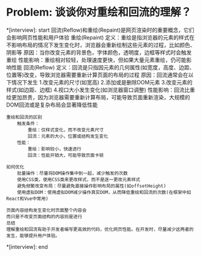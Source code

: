 # Problem: 谈谈你对重绘和回流的理解？

*[interview]: start
    回流(Reflow)和重绘(Repaint)是网页渲染时的重要概念，它们会影响网页性能和用户体验
    重绘(Repaint)
        定义：重绘是指浏览器的元素的样式在不影响布局的情况下发生变化时，浏览器会重新绘制这些元素的过程，比如颜色、阴影等
        原因：当你改变元素的背景色，字体颜色，透明度，边框等样式时会触发重绘
        性能影响：重绘相对较轻，处理速度更快，但如果大量元素重绘，仍可能影响性能
    回流(Reflow)
        定义：回流是只指因元素的几何属性(如宽度，高度、边距、位置等)改变，导致浏览器需要重新计算页面的布局的过程
        原因：回流通常会在以下情况下发生
            1.改变元素的尺寸(如宽高)
            2.添加或是删除DOM元素
            3.改变元素的样式(如边距、边框)
            4.视口大小发生变化(如浏览器窗口调整)
        性能影响：回流比重绘更加昂贵，因为浏览器需要重新计算布局，可能导致页面重新渲染，大规模的DOM回流或是复杂布局会显著降低性能

    重绘和回流的区别
        触发条件：
            重绘：仅样式变化，而不改变元素尺寸
            回流：元素的大小，位置或结构发生变化
        性能：
            重绘：影响较小，快速进行
            回流：性能开销大，可能导致页面卡顿

    如何优化
        批量操作：尽量将DOM操作集中到一起，减少触发的次数
        使用CSS类，使用CSS类来更改样式，而不是逐一更改元素样式
        避免频繁改变布局：尽量避免直接操作影响布局的属性(如offsetHeight)
        使用虚拟DOM：使用虚拟DOM减少操作真实DOM，从而降低重绘和回流的次数(在框架中如React和Vue中常用)

    页面内容结构发生变化时页面整个内容会
    而只是不改变页面结构的内容则是进行
    总结
    理解重绘和回流有助于开发者编写更高效的代码，优化网页性能。在开发时，尽量减少这两者的发生，能够提升用户体验。
*[interview]: end
